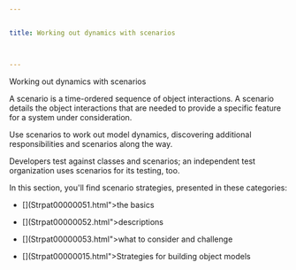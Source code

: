 ```yaml
---


title: Working out dynamics with scenarios



---
```



<p>Working out dynamics with scenarios </p>

<p>A scenario is a time-ordered sequence of object interactions. A scenario details
the object interactions that are needed to provide a specific feature for a system under
consideration. </p>

<p>Use scenarios to work out model dynamics, discovering additional responsibilities and
scenarios along the way. </p>

<p>Developers test against classes and scenarios; an independent test organization uses
scenarios for its testing, too. </p>

<p>In this section, you'll find scenario strategies, presented in these categories: </p>

* [](Strpat00000051.html">the basics</a></li>

* [](Strpat00000052.html">descriptions</a></li>

* [](Strpat00000053.html">what to consider and challenge</a></li>

* [](Strpat00000015.html">Strategies for building object models</a></li>


